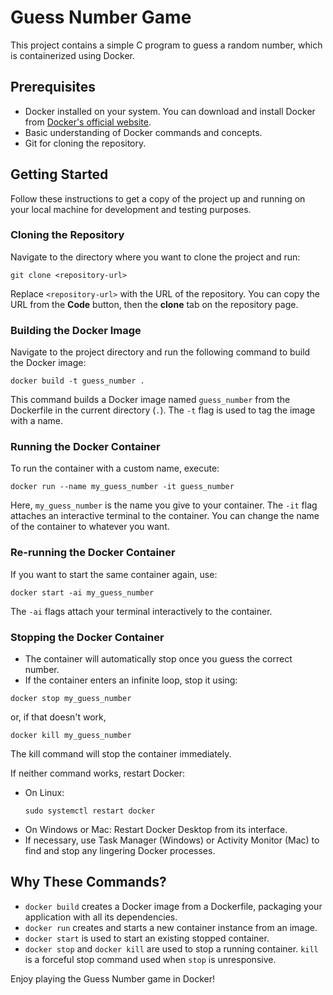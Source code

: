# Guess Number Game

This project contains a simple C program to guess a random number, which is containerized using Docker.

## Prerequisites

- Docker installed on your system. You can download and install Docker from [Docker's official website](https://www.docker.com/products/docker-desktop).
- Basic understanding of Docker commands and concepts.
- Git for cloning the repository.

## Getting Started

Follow these instructions to get a copy of the project up and running on your local machine for development and testing purposes.

### Cloning the Repository 
Navigate to the directory where you want to clone the project and run:

```shell
git clone <repository-url>
```
Replace `<repository-url>` with the URL of the repository. You can copy the URL from the **Code** button, then the **clone** tab on the repository page.

### Building the Docker Image
Navigate to the project directory and run the following command to build the Docker image:

```shell
docker build -t guess_number .
```
This command builds a Docker image named `guess_number` from the Dockerfile in the current directory (`.`). The `-t` flag is used to tag the image with a name.

### Running the Docker Container
To run the container with a custom name, execute: 

```shell
docker run --name my_guess_number -it guess_number
```

Here, `my_guess_number` is the name you give to your container. The `-it` flag attaches an interactive terminal to the container. You can change the name of the container to whatever you want.

### Re-running the Docker Container
If you want to start the same container again, use:
    
```shell
docker start -ai my_guess_number
```

The `-ai` flags attach your terminal interactively to the container.

### Stopping the Docker Container
- The container will automatically stop once you guess the correct number.
- If the container enters an infinite loop, stop it using: 

```shell
docker stop my_guess_number
```

or, if that doesn't work,

```shell
docker kill my_guess_number
```

The kill command will stop the container immediately.

If neither command works, restart Docker:
- On Linux:
  ```
  sudo systemctl restart docker
  ```
- On Windows or Mac: Restart Docker Desktop from its interface.
- If necessary, use Task Manager (Windows) or Activity Monitor (Mac) to find and stop any lingering Docker processes.

## Why These Commands?

- `docker build` creates a Docker image from a Dockerfile, packaging your application with all its dependencies.
- `docker run` creates and starts a new container instance from an image.
- `docker start` is used to start an existing stopped container.
- `docker stop` and `docker kill` are used to stop a running container. `kill` is a forceful stop command used when `stop` is unresponsive.

Enjoy playing the Guess Number game in Docker!